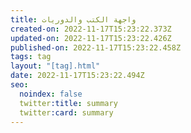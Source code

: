 ```yaml
---
title: واجهة الكتب والدوريات
created-on: 2022-11-17T15:23:22.373Z
updated-on: 2022-11-17T15:23:22.426Z
published-on: 2022-11-17T15:23:22.458Z
tags: tag
layout: "[tag].html"
date: 2022-11-17T15:23:22.494Z
seo:
  noindex: false
  twitter:title: summary
  twitter:card: summary
---
```

